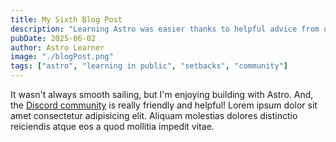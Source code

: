 ```yaml
---
title: My Sixth Blog Post
description: "Learning Astro was easier thanks to helpful advice from others."
pubDate: 2025-06-02
author: Astro Learner
image: "./blogPost.png"
tags: ["astro", "learning in public", "setbacks", "community"]
---
```


It wasn't always smooth sailing, but I'm enjoying building with Astro. And, the [Discord community](https://astro.build/chat) is really friendly and helpful! Lorem ipsum dolor sit amet consectetur adipisicing elit. Aliquam molestias dolores distinctio reiciendis atque eos a quod mollitia impedit vitae.
